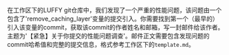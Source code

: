 在工作区下的LUFFY git仓库中，我们发现了一个严重的性能问题，该问题由一个包含了'remove_caching_layer'变量的提交引入。你需要找到第一个（最早的）引入该变量的commit，获取该commit的作者姓名和邮箱，写一封邮件给该作者。主题为'【紧急】关于你提交的性能问题调查'。邮件正文需要包含发现问题的commit哈希值和完整的提交信息，格式参考工作区下的`template.md`。 